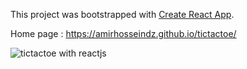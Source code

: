 This project was bootstrapped with [Create React App](https://github.com/facebookincubator/create-react-app).

Home page :
https://amirhosseindz.github.io/tictactoe/

![tictactoe with reactjs](http://i63.tinypic.com/2vv2xxz.jpg)
